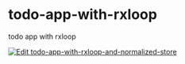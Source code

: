 # todo-app-with-rxloop
todo app with rxloop

[![Edit todo-app-with-rxloop-and-normalized-store](https://codesandbox.io/static/img/play-codesandbox.svg)](https://codesandbox.io/s/github/TalkingData/todo-app-with-rxloop/tree/master/)
